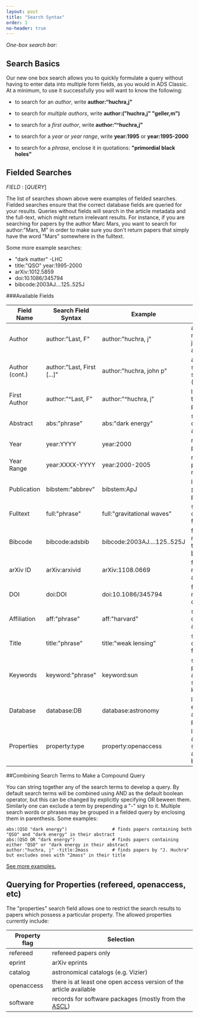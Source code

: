 ```yaml
---
layout: post
title: "Search Syntax"
order: 1
no-header: true
---
```



*One-box search bar:*
<img src="{{site.baseurl}}/img/one-box-search.png"  alt="" style="max-width:100%;display:block;margin-bottom:15px;">

## Search Basics

Our new one box search allows you to quickly formulate a query without having to enter data into multiple form fields, as you would in ADS Classic.
At a minimum, to use it successfully you will want to know the following:

* to search for an *author*, write **author:&ldquo;huchra,j"**
* to search for *multiple authors*, write **author:("huchra,j" "geller,m")**
* to search for a *first author*, write **author:&ldquo;^huchra,j"**

* to search for a *year or year range*, write **year:1995** or **year:1995-2000**
* to search for a *phrase*, enclose it in quotations: **"primordial black holes"**


## Fielded Searches

*FIELD* : [*QUERY*]

The list of searches shown above were examples of fielded searches. Fielded searches ensure that the correct database fields are queried for your results. Queries without fields will search in the article metadata and the full-text, which might return irrelevant results. For instance, if you are searching for papers by the author Marc Mars, you want to search for author:"Mars, M" in order to make sure you don't return papers that simply have the word "Mars" somewhere in the fulltext.  

Some more example searches:

 * "dark matter" -LHC
 * title:"QSO" year:1995-2000
 * arXiv:1012.5859
 * doi:10.1086/345794
 * bibcode:2003AJ....125..525J


###Available Fields

Field Name   | Search Field Syntax         | Example                 | Notes
------------ | --------------------------- | ----------------------- | -------------- 
Author       | author:"Last, F"            | author:"huchra, j"      | author name may include just lastname and initial 
Author (cont.)| author:"Last, First [...]"  | author:"huchra, john p" | an example of stricter author search (recommended) 
First Author | author:"^Last, F"           | author:"^huchra, j"     | limit the search to first-author papers    
Abstract     | abs:"phrase"                | abs:"dark energy"       | search for word or phrase in abstract      
Year         | year:YYYY                   | year:2000               | require specific publication year          
Year Range  | year:XXXX-YYYY              | year:2000-2005          | require publication date range             
Publication  | bibstem:"abbrev"            | bibstem:ApJ             | limit search to a <a href="http://adsabs.harvard.edu/abs_doc/journal_abbr.html">specific publication</a> 
Fulltext     | full:"phrase"               | full:"gravitational waves" | search for word or phrase in fulltext   
Bibcode      | bibcode:adsbib              | bibcode:2003AJ....125..525J | finds a specific record using the <A HREF="http://adsabs.harvard.edu/abs_doc/help_pages/data.html#bibcodes">ADS bibcode</A> 
arXiv ID     | arXiv:arxivid               | arXiv:1108.0669         | finds a specific record using its arXiv id
DOI          | doi:DOI                     | doi:10.1086/345794      | finds a specific record using its digital object id 
Affiliation  | aff:"phrase"                | aff:"harvard"           | search for word or phrase in affiliation field 
Title        | title:"phrase"              | title:"weak lensing"    | search for word or phrase in title field   
Keywords     | keyword:"phrase"            | keyword:sun             | search publisher- or author-supplied keywords 
Database     | database:DB                 | database:astronomy      | limit search to either astronomy or physics 
Properties   | property:type               | property:openaccess     | limit search to article with specific attributes (see below) 


##Combining Search Terms to Make a Compound Query

You can string together any of the search terms to develop a query.  By default search terms will be combined using AND as the default boolean operator, but this can be changed by explicitly specifying OR beween them.  Similarly one can exclude a term by prepending a "-" sign to it.  Multiple search words or phrases may be grouped in a fielded query by enclosing them in parenthesis.  Some examples:

    abs:(QSO "dark energy")                 # finds papers containing both "QSO" and "dark energy" in their abstract
    abs:(QSO OR "dark energy")              # finds papers containing either "QSO" or "dark energy in their abstract
    author:"huchra, j" -title:2mass         # finds papers by "J. Huchra" but excludes ones with "2mass" in their title
    
[See more examples.](examples.md#stringing-together-a-query)


## Querying for Properties (refereed, openaccess, etc)

The "properties" search field allows one to restrict the search results to papers which possess a particular property.  The allowed properties currently include:

Property flag  | Selection                
-------------- | ------------------------ 
refereed       | refereed papers only    
eprint         | arXiv eprints            
catalog        | astronomical catalogs (e.g. Vizier)          
openaccess     | there is at least one open access version of the article available   
software       | records for software packages (mostly from the [ASCL](http://ascl.net)) 

